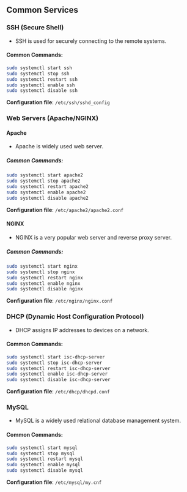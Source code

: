 ## Common Services

### SSH (Secure Shell)

- SSH is used for securely connecting to the remote systems.

#### Common Commands:

```bash
sudo systemctl start ssh
sudo systemctl stop ssh
sudo systemctl restart ssh
sudo systemctl enable ssh
sudo systemctl disable ssh
```

**Configuration file**: `/etc/ssh/sshd_config`

### Web Servers (Apache/NGINX)

#### Apache

- Apache is widely used web server.

##### Common Commands:

```bash
sudo systemctl start apache2
sudo systemctl stop apache2
sudo systemctl restart apache2
sudo systemctl enable apache2
sudo systemctl disable apache2
```

**Configuration file**: `/etc/apache2/apache2.conf`

#### NGINX

- NGINX is a very popular web server and reverse proxy server.

##### Common Commands:

```bash
sudo systemctl start nginx
sudo systemctl stop nginx
sudo systemctl restart nginx
sudo systemctl enable nginx
sudo systemctl disable nginx
```

**Configuration file**: `/etc/nginx/nginx.conf`

### DHCP (Dynamic Host Configuration Protocol)

- DHCP assigns IP addresses to devices on a network.

#### Common Commands:

```bash
sudo systemctl start isc-dhcp-server
sudo systemctl stop isc-dhcp-server
sudo systemctl restart isc-dhcp-server
sudo systemctl enable isc-dhcp-server
sudo systemctl disable isc-dhcp-server
```

**Configuration file**: `/etc/dhcp/dhcpd.conf`

### MySQL

- MySQL is a widely used relational database management system.

#### Common Commands:

```bash
sudo systemctl start mysql
sudo systemctl stop mysql
sudo systemctl restart mysql
sudo systemctl enable mysql
sudo systemctl disable mysql
```

**Configuration file**: `/etc/mysql/my.cnf`
